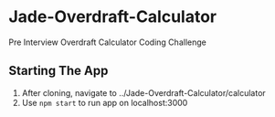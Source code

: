 # Jade-Overdraft-Calculator
Pre Interview Overdraft Calculator Coding Challenge

## Starting The App
1. After cloning, navigate to ../Jade-Overdraft-Calculator/calculator
2. Use `npm start` to run app on localhost:3000